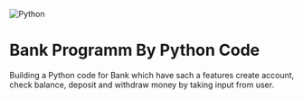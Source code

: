 ![Python](https://img.shields.io/badge/Python-3.x-red)
# Bank Programm By Python Code
Building a Python code for Bank which have sach a features create account, check balance, deposit and withdraw money by taking input from user.
